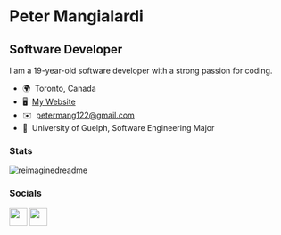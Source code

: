 # Peter Mangialardi

## Software Developer

I am a 19-year-old software developer with a strong passion for coding.

- 🌍  Toronto, Canada
- 🖥️  [My Website](https://mangialardi.dev)
- ✉️  [petermang122@gmail.com](mailto:petermang122@gmail.com)
- 🧠  University of Guelph, Software Engineering Major

### Stats

<img src="https://myreadme.vercel.app/api/embed/PeterM45?panels=userstatistics,toprepositories,toplanguages,commitgraph" alt="reimaginedreadme" />

### Socials

<p align="left"> <a href="https://www.instagram.com/aurelisagency" target="_blank" rel="noreferrer"><img src="https://raw.githubusercontent.com/danielcranney/readme-generator/main/public/icons/socials/instagram.svg" width="32" height="32" /></a> <a href="https://www.linkedin.com/in/peter-mangialardi" target="_blank" rel="noreferrer"><img src="https://raw.githubusercontent.com/danielcranney/readme-generator/main/public/icons/socials/linkedin.svg" width="32" height="32" /></a></p>
